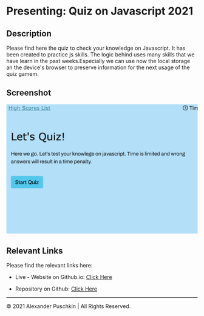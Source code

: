 # Presenting: Quiz on Javascript 2021

## Description

Please find here the quiz to check your knowledge on Javascript. It has been created to practice js skills. The logic behind uses many skills that we have learn in the past weeks.Especially we can use now the local storage an the device's browser to preserve information for the next usage of the quiz gamem.


## Screenshot

![Code Generator Demo](./img/screenshotq.png)


## Relevant Links

Please find the relevant links here:

* Live - Website on Github.io: [Click Here](https://alexanderpuschkinberlin.github.io/Code-Generator-2021/)

* Repository on Github: [Click Here](https://github.com/alexanderpuschkinberlin/Code-Generator-2021)


- - -
© 2021 Alexander Puschkin | All Rights Reserved.